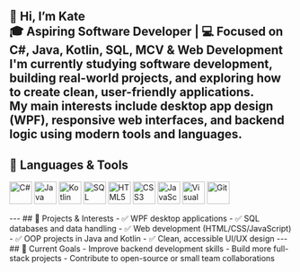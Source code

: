 👋 Hi, I’m Kate  
🎓 Aspiring Software Developer | 💻 Focused on C#, Java, Kotlin, SQL, MCV & Web Development  
I'm currently studying software development, building real-world projects, and exploring how to create clean, user-friendly applications.  
My main interests include desktop app design (WPF), responsive web interfaces, and backend logic using modern tools and languages.
---
## 🧰 Languages & Tools
<p>
<img src="https://cdn.jsdelivr.net/gh/devicons/devicon/icons/csharp/csharp-original.svg" width="40" title="C#" />
<img src="https://cdn.jsdelivr.net/gh/devicons/devicon/icons/java/java-original.svg" width="40" title="Java" />
<img src="https://cdn.jsdelivr.net/gh/devicons/devicon/icons/kotlin/kotlin-original.svg" width="40" title="Kotlin" />
<img src="https://cdn.jsdelivr.net/gh/devicons/devicon/icons/mysql/mysql-original.svg" width="40" title="SQL" />
<img src="https://cdn.jsdelivr.net/gh/devicons/devicon/icons/html5/html5-original.svg" width="40" title="HTML5" />
<img src="https://cdn.jsdelivr.net/gh/devicons/devicon/icons/css3/css3-original.svg" width="40" title="CSS3" />
<img src="https://cdn.jsdelivr.net/gh/devicons/devicon/icons/javascript/javascript-original.svg" width="40" title="JavaScript" />
<img src="https://cdn.jsdelivr.net/gh/devicons/devicon/icons/visualstudio/visualstudio-plain.svg" width="40" title="Visual Studio" />
<img src="https://cdn.jsdelivr.net/gh/devicons/devicon/icons/git/git-original.svg" width="40" title="Git" />
</p>
---
## 🚀 Projects & Interests
- ✅ WPF desktop applications  
- ✅ SQL databases and data handling  
- ✅ Web development (HTML/CSS/JavaScript)  
- ✅ OOP projects in Java and Kotlin  
- ✅ Clean, accessible UI/UX design  
---
## 🎯 Current Goals
- Improve backend development skills  
- Build more full-stack projects  
- Contribute to open-source or small team collaborations  

